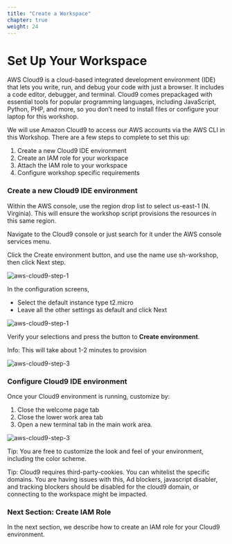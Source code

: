 ```yaml
---
title: "Create a Workspace"
chapter: true
weight: 24
---
```


# Set Up Your Workspace
AWS Cloud9 is a cloud-based integrated development environment (IDE) that lets you write, run, and debug your code with just a browser. It includes a code editor, debugger, and terminal. Cloud9 comes prepackaged with essential tools for popular programming languages, including JavaScript, Python, PHP, and more, so you don’t need to install files or configure your laptop for this workshop.

We will use Amazon Cloud9 to access our AWS accounts via the AWS CLI in this Workshop. There are a few steps to complete to set this up:

1. Create a new Cloud9 IDE environment
1. Create an IAM role for your workspace
1. Attach the IAM role to your workspace
1. Configure workshop specific requirements


### Create a new Cloud9 IDE environment
Within the AWS console, use the region drop list to select us-east-1 (N. Virginia). This will ensure the workshop script provisions the resources in this same region.

Navigate to the Cloud9 console or just search for it under the AWS console services menu.

Click the Create environment button, and use the name use sh-workshop, then click Next step.

![aws-cloud9-step-1](/images/aws-cloud9-1.png)

In the configuration screens, 
- Select the default instance type t2.micro
- Leave all the other settings as default and click Next

![aws-cloud9-step-1](/images/aws-cloud9-2-new.png)

Verify your selections and press the button to **Create environment**.

Info: This will take about 1-2 minutes to provision

![aws-cloud9-step-3](/images/aws-cloud9-3.png)

### Configure Cloud9 IDE environment

Once your Cloud9 environment is running, customize by:
1. Close the welcome page tab
1. Close the lower work area tab
1. Open a new terminal tab in the main work area.

![aws-cloud9-step-3](/images/aws-cloud9-4.png)

Tip: You are free to customize the look and feel of your environment, including the color scheme.

Tip: Cloud9 requires third-party-cookies. You can whitelist the specific domains. You are having issues with this, Ad blockers, javascript disabler, and tracking blockers should be disabled for the cloud9 domain, or connecting to the workspace might be impacted.

### Next Section: Create IAM Role
In the next section, we describe how to create an IAM role for your Cloud9 environment.


